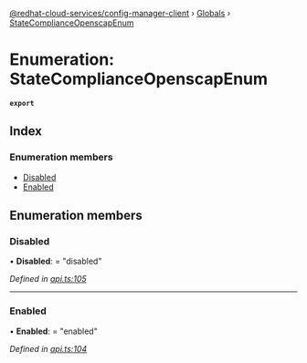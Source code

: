 [@redhat-cloud-services/config-manager-client](../README.md) › [Globals](../globals.md) › [StateComplianceOpenscapEnum](statecomplianceopenscapenum.md)

# Enumeration: StateComplianceOpenscapEnum

**`export`** 

## Index

### Enumeration members

* [Disabled](statecomplianceopenscapenum.md#disabled)
* [Enabled](statecomplianceopenscapenum.md#enabled)

## Enumeration members

###  Disabled

• **Disabled**: = "disabled"

*Defined in [api.ts:105](https://github.com/RedHatInsights/javascript-clients/blob/master/packages/config-manager/api.ts#L105)*

___

###  Enabled

• **Enabled**: = "enabled"

*Defined in [api.ts:104](https://github.com/RedHatInsights/javascript-clients/blob/master/packages/config-manager/api.ts#L104)*
